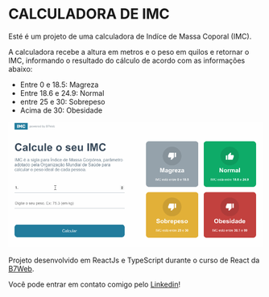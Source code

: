 # CALCULADORA DE IMC

<p>Esté é um projeto de uma calculadora de Indíce de Massa Coporal (IMC).</p>
<p>A calculadora recebe a altura em metros e o peso em quilos e retornar o IMC, informando o resultado do cálculo de acordo com as informações abaixo:</p>

<ul>
    <li>Entre 0 e 18.5: Magreza</li>
    <li>Entre 18.6 e 24.9: Normal</li>
    <li>entre 25 e 30: Sobrepeso</li>
    <li>Acima de 30: Obesidade</li>
</ul>


<img src="./readme_img/calculadoraImc.gif">


<p>Projeto desenvolvido em ReactJs e TypeScript durante o curso de React da <a href="https://b7web.com.br/" target="_blank">B7Web</a>.</p>



<p>Você pode entrar em contato comigo pelo <a href="https://www.linkedin.com/in/seileremerson/" target="_blank">Linkedin</a>!</p>
 